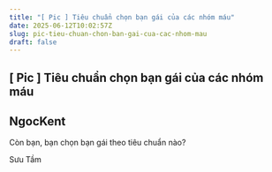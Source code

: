 ```yaml
---
title: "[ Pic ] Tiêu chuẩn chọn bạn gái của các nhóm máu"
date: 2025-06-12T10:02:57Z
slug: pic-tieu-chuan-chon-ban-gai-cua-cac-nhom-mau
draft: false
---
```


## [ Pic ] Tiêu chuẩn chọn bạn gái của các nhóm máu

## NgocKent

Còn bạn, bạn chọn bạn gái theo tiêu chuẩn nào?

Sưu Tầm​